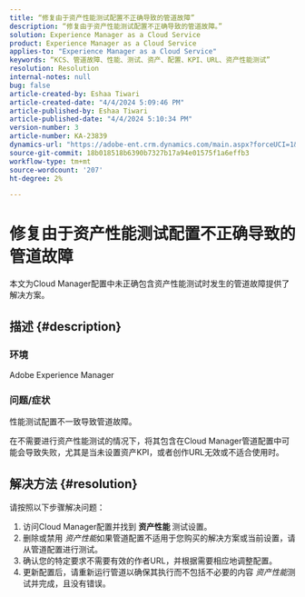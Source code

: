 ```yaml
---
title: “修复由于资产性能测试配置不正确导致的管道故障”
description: “修复由于资产性能测试配置不正确导致的管道故障。”
solution: Experience Manager as a Cloud Service
product: Experience Manager as a Cloud Service
applies-to: "Experience Manager as a Cloud Service"
keywords: “KCS、管道故障、性能、测试、资产、配置、KPI、URL、资产性能测试”
resolution: Resolution
internal-notes: null
bug: false
article-created-by: Eshaa Tiwari
article-created-date: "4/4/2024 5:09:46 PM"
article-published-by: Eshaa Tiwari
article-published-date: "4/4/2024 5:10:34 PM"
version-number: 3
article-number: KA-23839
dynamics-url: "https://adobe-ent.crm.dynamics.com/main.aspx?forceUCI=1&pagetype=entityrecord&etn=knowledgearticle&id=fbe29522-a6f2-ee11-904b-6045bd026dc7"
source-git-commit: 18b018518b6390b7327b17a94e01575f1a6effb3
workflow-type: tm+mt
source-wordcount: '207'
ht-degree: 2%

---
```


# 修复由于资产性能测试配置不正确导致的管道故障


本文为Cloud Manager配置中未正确包含资产性能测试时发生的管道故障提供了解决方案。

## 描述 {#description}


### 环境

Adobe Experience Manager

### 问题/症状

性能测试配置不一致导致管道故障。

在不需要进行资产性能测试的情况下，将其包含在Cloud Manager管道配置中可能会导致失败，尤其是当未设置资产KPI，或者创作URL无效或不适合使用时。


## 解决方法 {#resolution}


请按照以下步骤解决问题：

1. 访问Cloud Manager配置并找到 <b>资产性能 </b>测试设置。
2. 删除或禁用 *资产性能*&#x200B;如果管道配置不适用于您购买的解决方案或当前设置，请从管道配置进行测试。
3. 确认您的特定要求不需要有效的作者URL，并根据需要相应地调整配置。
4. 更新配置后，请重新运行管道以确保其执行而不包括不必要的内容 *资产性能*&#x200B;测试并完成，且没有错误。

